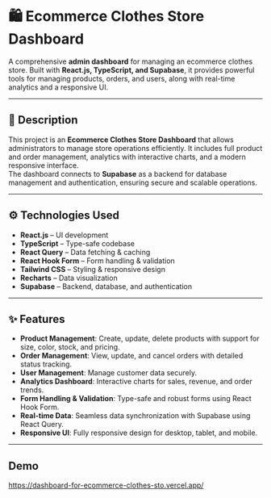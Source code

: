 # 🛍️ Ecommerce Clothes Store Dashboard

A comprehensive **admin dashboard** for managing an ecommerce clothes store. Built with **React.js, TypeScript, and Supabase**,
it provides powerful tools for managing products, orders, and users, along with real-time analytics and a responsive UI.

---

## 📖 Description
This project is an **Ecommerce Clothes Store Dashboard** that allows administrators to manage store operations efficiently. 
It includes full product and order management, analytics with interactive charts, and a modern responsive interface.  
The dashboard connects to **Supabase** as a backend for database management and authentication, ensuring secure and scalable operations.

---

## ⚙️ Technologies Used
- **React.js** – UI development  
- **TypeScript** – Type-safe codebase  
- **React Query** – Data fetching & caching  
- **React Hook Form** – Form handling & validation  
- **Tailwind CSS** – Styling & responsive design  
- **Recharts** – Data visualization  
- **Supabase** – Backend, database, and authentication  

---

## ✨ Features
- **Product Management**: Create, update, delete products with support for size, color, stock, and pricing.  
- **Order Management**: View, update, and cancel orders with detailed status tracking.  
- **User Management**: Manage customer data securely.  
- **Analytics Dashboard**: Interactive charts for sales, revenue, and order trends.  
- **Form Handling & Validation**: Type-safe and robust forms using React Hook Form.  
- **Real-time Data**: Seamless data synchronization with Supabase using React Query.  
- **Responsive UI**: Fully responsive design for desktop, tablet, and mobile.

---

## Demo
  https://dashboard-for-ecommerce-clothes-sto.vercel.app/
